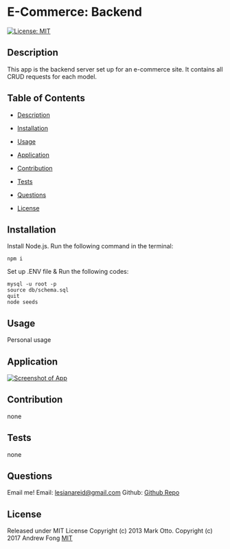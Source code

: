 # E-Commerce: Backend

[![License: MIT](https://img.shields.io/badge/License-MIT-yellow.svg)](https://opensource.org/licenses/MIT)

## Description

This app is the backend server set up for an e-commerce site. It contains all CRUD requests for each model.

## Table of Contents

- [Description](#description)

- [Installation](#installation)

- [Usage](#usage)

- [Application](#application)

- [Contribution](#credits)

- [Tests](#tests)

- [Questions](#questions)

- [License](#license)

## Installation

Install Node.js. Run the following command in the terminal:

```
npm i
```

Set up .ENV file & Run the following codes:

```
mysql -u root -p
source db/schema.sql
quit
node seeds
```

## Usage

Personal usage

## Application

[![Screenshot of App]()]()

## Contribution

none

## Tests

none

## Questions

Email me!
Email: lesianareid@gmail.com
Github: [Github Repo](https://github.com/leci1259)

## License

Released under MIT License Copyright (c) 2013 Mark Otto. Copyright (c) 2017 Andrew Fong
[MIT](https://opensource.org/licenses/MIT)
